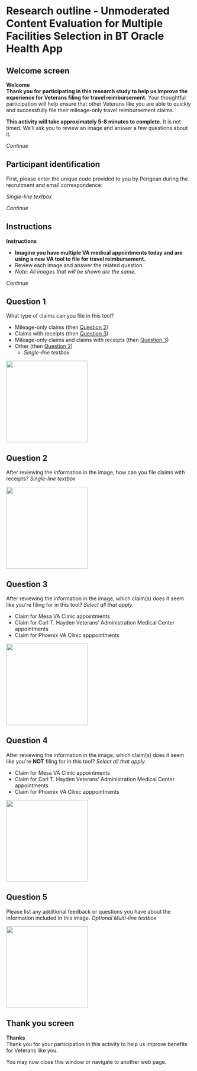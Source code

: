 # Research outline - Unmoderated Content Evaluation for Multiple Facilities Selection in BT Oracle Health App

## Welcome screen 

**Welcome**<br>
**Thank you for participating in this research study to help us improve the experience for Veterans filing for travel reimbursement.** Your thoughtful participation will help ensure that other Veterans like you are able to quickly and successfully file their mileage-only travel reimbursement claims.

**This activity will take approximately 5-8 minutes to complete.** It is not timed. We’ll ask you to review an image and answer a few questions about it.

_Continue_

## Participant identification 

First, please enter the unique code provided to you by Perigean during the recruitment and email correspondence:

_Single-line textbox_

_Continue_

## Instructions

**Instructions**
- **Imagine you have multiple VA medical appointments today and are using a new VA tool to file for travel reimbursement.**
- Review each image and answer the related question.
- _Note: All images that will be shown are the same._

_Continue_

## Question 1

What type of claims can you file in this tool?
- Mileage-only claims (then [Question 2](#question-2))
- Claims with receipts (then [Question 3](#question-3))
- Mileage-only claims and claims with receipts (then [Question 3](#question-3))
- Other (then [Question 2](#question-2))
    - _Single-line textbox_
 
<img width="220" alt="" src="https://github.com/department-of-veterans-affairs/va.gov-team/assets/101129355/6906e41b-b9ac-4ce9-a586-84e72d91bbec">

## Question 2

After reviewing the information in the image, how can you file claims with receipts?
_Single-line textbox_

<img width="220" alt="" src="https://github.com/department-of-veterans-affairs/va.gov-team/assets/101129355/6906e41b-b9ac-4ce9-a586-84e72d91bbec">

## Question 3

After reviewing the information in the image, which claim(s) does it seem like you're filing for in this tool?
_Select all that apply._

- Claim for Mesa VA Clinic appointments
- Claim for Carl T. Hayden Veterans’ Administration Medical Center appointments
- Claim for Phoenix VA Clinic apppointments

<img width="220" alt="" src="https://github.com/department-of-veterans-affairs/va.gov-team/assets/101129355/6906e41b-b9ac-4ce9-a586-84e72d91bbec">

## Question 4

After reviewing the information in the image, which claim(s) does it seem like you're **NOT** filing for in this tool?
_Select all that apply._

- Claim for Mesa VA Clinic appointments
- Claim for Carl T. Hayden Veterans’ Administration Medical Center appointments
- Claim for Phoenix VA Clinic apppointments

<img width="220" alt="" src="https://github.com/department-of-veterans-affairs/va.gov-team/assets/101129355/6906e41b-b9ac-4ce9-a586-84e72d91bbec">

## Question 5

Please list any additional feedback or questions you have about the information included in this image.
_Optional_
_Multi-line textbox_

<img width="220" alt="" src="https://github.com/department-of-veterans-affairs/va.gov-team/assets/101129355/6906e41b-b9ac-4ce9-a586-84e72d91bbec">

## Thank you screen

**Thanks**<br>
Thank you for your participation in this activity to help us improve benefits for Veterans like you.

You may now close this window or navigate to another web page.

